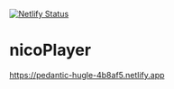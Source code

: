 [![Netlify Status](https://api.netlify.com/api/v1/badges/5d1c00e3-7182-485e-8425-dad6e44ff85d/deploy-status)](https://app.netlify.com/sites/pedantic-hugle-4b8af5/deploys)

# nicoPlayer

https://pedantic-hugle-4b8af5.netlify.app
